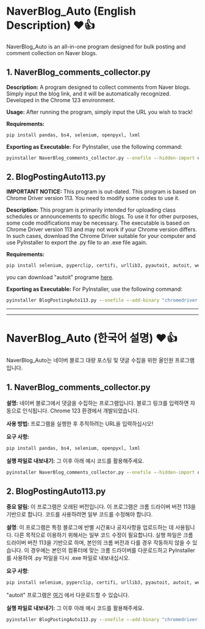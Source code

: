 # NaverBlog_Auto (English Description) ❤️👍

NaverBlog_Auto is an all-in-one program designed for bulk posting and comment collection on Naver blogs.

## 1. NaverBlog_comments_collector.py

**Description:**
A program designed to collect comments from Naver blogs. Simply input the blog link, and it will be automatically recognized. Developed in the Chrome 123 environment.

**Usage:**
After running the program, simply input the URL you wish to track!

**Requirements:**
```python
pip install pandas, bs4, selenium, openpyxl, lxml
```

**Exporting as Executable:**
For PyInstaller, use the following command:
```cmd
pyinstaller NaverBlog_comments_collector.py --onefile --hidden-import os --hidden-import re --hidden-import time --hidden-import datetime --hidden-import pandas --hidden-import bs4 --hidden-import selenium --hidden-import openpyxl --hidden-import lxml

```

## 2. BlogPostingAuto113.py
**IMPORTANT NOTICE:**
This program is out-dated. This program is based on Chrome Driver version 113. You need to modify some codes to use it.

**Description:**
This program is primarily intended for uploading class schedules or announcements to specific blogs. To use it for other purposes, some code modifications may be necessary. The executable is based on Chrome Driver version 113 and may not work if your Chrome version differs. In such cases, download the Chrome Driver suitable for your computer and use PyInstaller to export the .py file to an .exe file again.

**Requirements:**
```python
pip install selenium, pyperclip, certifi, urllib3, pyautoit, autoit, webdriver_manager
```
you can download "autoit" programe [here](https://www.autoitscript.com/site/autoit/downloads/).

**Exporting as Executable:**
For PyInstaller, use the following command:
```cmd
pyinstaller BlogPostingAuto113.py --onefile --add-binary "chromedriver.exe;." --add-data="AutoItX3_x64.dll;autoit\lib" --hidden-import certifi --hidden-import urllib3 --hidden-import pyperclip --hidden-import webdriver-manager --hidden-import pyautoit --hidden-import autoit
```
---
---
# NaverBlog_Auto (한국어 설명) ❤️👍

NaverBlog_Auto는 네이버 블로그 대량 포스팅 및 댓글 수집을 위한 올인원 프로그램입니다.

## 1. NaverBlog_comments_collector.py

**설명:**
네이버 블로그에서 댓글을 수집하는 프로그램입니다. 블로그 링크를 입력하면 자동으로 인식됩니다. Chrome 123 환경에서 개발되었습니다.

**사용 방법:**
프로그램을 실행한 후 추적하려는 URL을 입력하십시오!

**요구 사항:**
```python
pip install pandas, bs4, selenium, openpyxl, lxml
```

**실행 파일로 내보내기:**
그 이후 아래 예시 코드를 활용해주세요.
```cmd
pyinstaller NaverBlog_comments_collector.py --onefile --hidden-import os --hidden-import re --hidden-import time --hidden-import datetime --hidden-import pandas --hidden-import bs4 --hidden-import selenium --hidden-import openpyxl --hidden-import lxml
```
## 2. BlogPostingAuto113.py
**중요 알림:**
이 프로그램은 오래된 버전입니다. 이 프로그램은 크롬 드라이버 버전 113을 기반으로 합니다. 코드를 사용하려면 일부 코드를 수정해야 합니다.

**설명**:
이 프로그램은 특정 블로그에 반별 시간표나 공지사항을 업로드하는 데 사용됩니다. 다른 목적으로 이용하기 위해서는 일부 코드 수정이 필요합니다. 실행 파일은 크롬 드라이버 버전 113을 기반으로 하며, 본인의 크롬 버전과 다를 경우 작동하지 않을 수 있습니다. 이 경우에는 본인의 컴퓨터에 맞는 크롬 드라이버를 다운로드하고 PyInstaller를 사용하여 .py 파일을 다시 .exe 파일로 내보내십시오.

**요구 사항**:
```python
pip install selenium, pyperclip, certifi, urllib3, pyautoit, autoit, webdriver_manager
```
"autoit" 프로그램은 [여기](https://www.autoitscript.com/site/autoit/downloads/) 에서 다운로드할 수 있습니다.

**실행 파일로 내보내기:**
그 이후 아래 예시 코드를 활용해주세요.
```cmd
pyinstaller BlogPostingAuto113.py --onefile --add-binary "chromedriver.exe;." --add-data="AutoItX3_x64.dll;autoit\lib" --hidden-import certifi --hidden-import urllib3 --hidden-import pyperclip --hidden-import webdriver-manager --hidden-import pyautoit --hidden-import autoit
```






